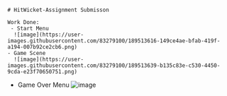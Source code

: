                                                                              # HitWicket-Assignment Submisson
                                                                             
    Work Done:
     - Start Menu 
      ![image](https://user-images.githubusercontent.com/83279100/189513616-149ce4ae-bfab-419f-a194-007b92ce2cb6.png)
    - Game Scene
      ![image](https://user-images.githubusercontent.com/83279100/189513639-b135c83e-c530-4450-9cda-e23f70650751.png)
   -  Game Over Menu
    ![image](https://user-images.githubusercontent.com/83279100/189513646-93a1d165-0254-4f19-beb7-698a542a9df4.png)
    
  


                                                                              
                                                                        
                                                                            
